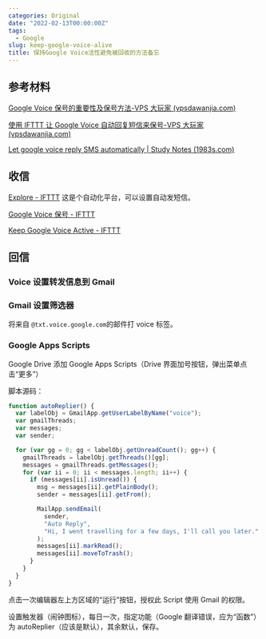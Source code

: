 ```yaml
---
categories: Original
date: "2022-02-13T00:00:00Z"
tags:
  - Google
slug: keep-google-voice-alive
title: 保持Google Voice活性避免被回收的方法备忘
---
```


## 参考材料

[Google Voice 保号的重要性及保号方法-VPS 大玩家 (vpsdawanjia.com)](https://www.vpsdawanjia.com/801.html)

[使用 IFTTT 让 Google Voice 自动回复短信来保号-VPS 大玩家 (vpsdawanjia.com)](https://www.vpsdawanjia.com/1452.html)

[Let google voice reply SMS automatically | Study Notes (1983s.com)](https://www.1983s.com/1385.html)

## 收信

[Explore - IFTTT](https://ifttt.com/explore) 这是个自动化平台，可以设置自动发短信。

[Google Voice 保号 - IFTTT](https://ifttt.com/applets/SMGSYPzw-google-voice)

[Keep Google Voice Active - IFTTT](https://ifttt.com/applets/wtSmReHc-keep-google-voice-active)

## 回信

### Voice 设置转发信息到 Gmail

### Gmail 设置筛选器

将来自 `@txt.voice.google.com`的邮件打 voice 标签。

### Google Apps Scripts

Google Drive 添加 Google Apps Scripts（Drive 界面加号按钮，弹出菜单点击“更多”）

脚本源码：

```javascript
function autoReplier() {
  var labelObj = GmailApp.getUserLabelByName("voice");
  var gmailThreads;
  var messages;
  var sender;

  for (var gg = 0; gg < labelObj.getUnreadCount(); gg++) {
    gmailThreads = labelObj.getThreads()[gg];
    messages = gmailThreads.getMessages();
    for (var ii = 0; ii < messages.length; ii++) {
      if (messages[ii].isUnread()) {
        msg = messages[ii].getPlainBody();
        sender = messages[ii].getFrom();

        MailApp.sendEmail(
          sender,
          "Auto Reply",
          "Hi, I went travelling for a few days, I'll call you later."
        );
        messages[ii].markRead();
        messages[ii].moveToTrash();
      }
    }
  }
}
```

点击一次编辑器左上方区域的“运行”按钮，授权此 Script 使用 Gmail 的权限。

设置触发器（闹钟图标），每日一次，指定功能（Google 翻译错误，应为“函数”）为 autoReplier（应该是默认），其余默认，保存。
